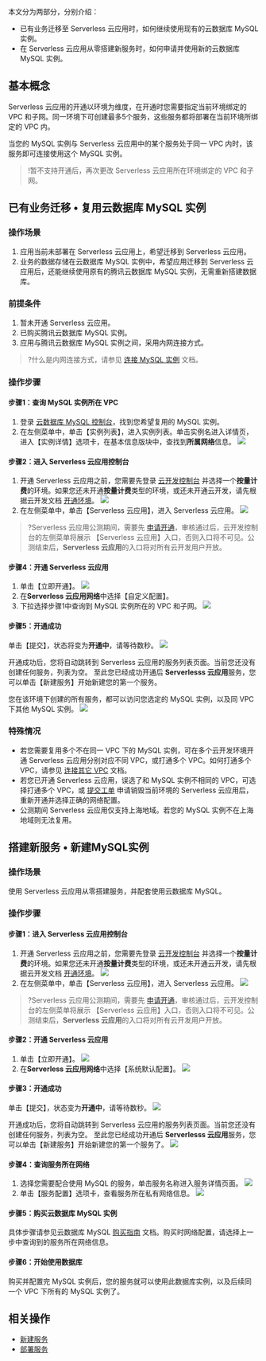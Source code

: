 本文分为两部分，分别介绍：

- 已有业务迁移至 Serverless 云应用时，如何继续使用现有的云数据库 MySQL 实例。
- 在 Serverless 云应用从零搭建新服务时，如何申请并使用新的云数据库 MySQL 实例。

## 基本概念

Serverless 云应用的开通以环境为维度，在开通时您需要指定当前环境绑定的 VPC 和子网。同一环境下可创建最多5个服务，这些服务都将部署在当前环境所绑定的 VPC 内。

当您的 MySQL 实例与 Serverless 云应用中的某个服务处于同一 VPC 内时，该服务即可连接使用这个 MySQL 实例。

>!暂不支持开通后，再次更改 Serverless 云应用所在环境绑定的 VPC 和子网。



## 已有业务迁移 • 复用云数据库 MySQL 实例

### 操作场景

1. 应用当前未部署在 Serverless 云应用上，希望迁移到 Serverless 云应用。
2. 业务的数据存储在云数据库 MySQL 实例中，希望应用迁移到 Serverless 云应用后，还能继续使用原有的腾讯云数据库 MySQL 实例，无需重新搭建数据库。

### 前提条件

1. 暂未开通 Serverless 云应用。
2. 已购买腾讯云数据库 MySQL 实例。
3. 应用与腾讯云数据库 MySQL 实例之间，采用内网连接方式。
> ?什么是内网连接方式，请参见 [连接 MySQL 实例](https://cloud.tencent.com/document/product/236/3130) 文档。

### 操作步骤

#### 步骤1：查询 MySQL 实例所在 VPC

1. 登录 [云数据库 MySQL 控制台](https://console.cloud.tencent.com/cdb)，找到您希望复用的 MySQL 实例。
2. 在左侧菜单中，单击【实例列表】，进入实例列表。单击实例名进入详情页，进入【实例详情】选项卡，在基本信息版块中，查找到**所属网络**信息。
![](https://main.qcloudimg.com/raw/587ff2bf466ce705cd1b559d36d48cf8.jpg)

#### 步骤2：进入 Serverless 云应用控制台


1. 开通 Serverless 云应用之前，您需要先登录 [云开发控制台](https://console.cloud.tencent.com/tcb) 并选择一个**按量计费**的环境。如果您还未开通**按量计费**类型的环境，或还未开通云开发，请先根据云开发文档 [开通环境](https://cloud.tencent.com/document/product/876/41391)。
![](https://main.qcloudimg.com/raw/2a3d2731646d326d773e2fd534c31002.png)
2. 在左侧菜单中，单击【Serverless 云应用】，进入 Serverless 云应用。
![](https://main.qcloudimg.com/raw/2b47f79763be8b5ae32e2bf3900d1106.jpg)
>?Serverless 云应用公测期间，需要先 [申请开通](https://cloud.tencent.com/apply/p/y5uji0g6a7p)，审核通过后，云开发控制台的左侧菜单将展示 【Serverless 云应用】入口，否则入口将不可见。公测结束后，**Serverless 云应用**的入口将对所有云开发用户开放。



#### 步骤4：开通 Serverless 云应用

1. 单击【立即开通】。
![](https://main.qcloudimg.com/raw/c28dbbabd53906f84db237156b8ac850.png)
2. 在**Serverless 云应用网络**中选择【自定义配置】。
3. 下拉选择步骤1中查询到 MySQL 实例所在的 VPC 和子网。
![](https://main.qcloudimg.com/raw/5443e7ad6e871c112f69dacd53c52f75.png)



#### 步骤5：开通成功

单击【提交】，状态将变为**开通中**，请等待数秒。
![](https://main.qcloudimg.com/raw/fa0de696760aab0ef690e079d68973d7.png)

开通成功后，您将自动跳转到 Serverless 云应用的服务列表页面。当前您还没有创建任何服务，列表为空。
至此您已经成功开通后 **Serverlesss 云应用**服务，您可以单击【新建服务】开始新建您的第一个服务。

您在该环境下创建的所有服务，都可以访问您选定的 MySQL 实例，以及同 VPC 下其他 MySQL 实例。
![](https://main.qcloudimg.com/raw/993711f6a2f0a8e704da6a581efc43ad.png)

### 特殊情况

- 若您需要复用多个不在同一 VPC 下的 MySQL 实例，可在多个云开发环境开通 Serverless 云应用分别对应不同 VPC，或打通多个 VPC。如何打通多个 VPC，请参见 [连接其它 VPC](https://cloud.tencent.com/document/product/215/36698) 文档。
- 若您已开通 Serverless 云应用，误选了和 MySQL 实例不相同的 VPC，可选择打通多个 VPC，或 [提交工单](https://console.cloud.tencent.com/workorder/category) 申请销毁当前环境的 Serverless 云应用后，重新开通并选择正确的网络配置。
- 公测期间 Serverless 云应用仅支持上海地域。若您的 MySQL 实例不在上海地域则无法复用。



## 搭建新服务 • 新建MySQL实例

### 操作场景

使用 Serverless 云应用从零搭建服务，并配套使用云数据库 MySQL。

### 操作步骤

#### 步骤1：进入 Serverless 云应用控制台

1. 开通 Serverless 云应用之前，您需要先登录 [云开发控制台](https://console.cloud.tencent.com/tcb) 并选择一个**按量计费**的环境。如果您还未开通**按量计费**类型的环境，或还未开通云开发，请先根据云开发文档 [开通环境](https://cloud.tencent.com/document/product/876/41391)。
![](https://main.qcloudimg.com/raw/2a3d2731646d326d773e2fd534c31002.png)
2. 在左侧菜单中，单击【Serverless 云应用】，进入 Serverless 云应用。
![](https://main.qcloudimg.com/raw/2b47f79763be8b5ae32e2bf3900d1106.jpg)
>?Serverless 云应用公测期间，需要先 [申请开通](https://cloud.tencent.com/apply/p/y5uji0g6a7p)，审核通过后，云开发控制台的左侧菜单将展示 【Serverless 云应用】入口，否则入口将不可见。公测结束后，**Serverless 云应用**的入口将对所有云开发用户开放。



#### 步骤2：开通 Serverless 云应用

1. 单击【立即开通】。
![](https://main.qcloudimg.com/raw/c28dbbabd53906f84db237156b8ac850.png)
2. 在**Serverless 云应用网络**中选择【系统默认配置】。
![](https://main.qcloudimg.com/raw/f5399f62887a62973ef88a4384c48437.png)


#### 步骤3：开通成功

单击【提交】，状态变为**开通中**，请等待数秒。
![](https://main.qcloudimg.com/raw/fa0de696760aab0ef690e079d68973d7.png)

开通成功后，您将自动跳转到 Serverless 云应用的服务列表页面。当前您还没有创建任何服务，列表为空。
至此您已经成功开通后 **Serverlesss 云应用**服务，您可以单击【新建服务】开始新建您的第一个服务了。
![](https://main.qcloudimg.com/raw/993711f6a2f0a8e704da6a581efc43ad.png)

#### 步骤4：查询服务所在网络

1. 选择您需要配合使用 MySQL 的服务，单击服务名称进入服务详情页面。
![](https://main.qcloudimg.com/raw/0549eee11a609f62ef5a95f77e6d969b.png)
2. 单击【服务配置】选项卡，查看服务所在私有网络信息。
![](https://main.qcloudimg.com/raw/e6c356fdf7cb744d182f80cd7ebed10e.png)

#### 步骤5：购买云数据库 MySQL 实例

具体步骤请参见云数据库 MySQL [购买指南](https://cloud.tencent.com/document/product/236/5160) 文档。购买时网络配置，请选择上一步中查询到的服务所在网络信息。

#### 步骤6：开始使用数据库

购买并配置完 MySQL 实例后，您的服务就可以使用此数据库实例，以及后续同一个 VPC 下所有的 MySQL 实例了。



## 相关操作

- [新建服务](https://cloud.tencent.com/document/product/1243/46126)
- [部署服务](https://cloud.tencent.com/document/product/1243/46127)


